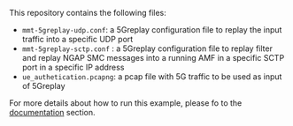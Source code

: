 This repository contains the following files:

- `mmt-5greplay-udp.conf`: a 5Greplay configuration file to replay the input traffic into a specific UDP port 
- `mmt-5greplay-sctp.conf` : a 5Greplay configuration file to replay filter and replay NGAP SMC messages into a running AMF in a specific SCTP port in a specific IP address
- `ue_authetication.pcapng`: a pcap file with 5G traffic to be used as input of 5Greplay

For more details about how to run this example, please fo to the [documentation](../../docs/example1.md) section.
